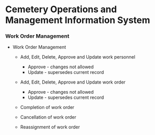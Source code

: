 # Cemetery Operations and Management Information System #

### Work Order Management

- Work Order Management
    * Add, Edit, Delete, Approve and Update work personnel
        * Approve - changes not allowed 
        * Update - supersedes current record

    * Add, Edit, Delete, Approve and Update work order
        * Approve - changes not allowed 
        * Update - supersedes current record

    * Completion of work order
    * Cancellation of work order
    * Reassignment of work order

